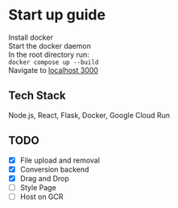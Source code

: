 # Start up guide

Install docker  
Start the docker daemon  
In the root directory run:  
```docker compose up --build```  
Navigate to [localhost 3000](http://localhost:3000/)  

## Tech Stack  
Node.js, React, Flask, Docker, Google Cloud Run  

## TODO
- [x] File upload and removal
- [x] Conversion backend
- [x] Drag and Drop
- [ ] Style Page
- [ ] Host on GCR
